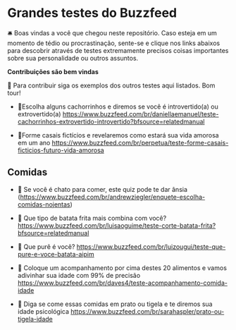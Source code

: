 # Grandes testes do Buzzfeed

🛎️ Boas vindas a você que chegou neste repositório. Caso esteja em um momento de tédio ou procrastinação, sente-se e clique nos links abaixos para descobrir através de testes extremamente precisos coisas importantes sobre sua personalidade ou outros assuntos.

**Contribuições são bem vindas**

🚨 Para contribuir siga os exemplos dos outros testes aqui listados. Bom tour!

* 📝Escolha alguns cachorrinhos e diremos se você é introvertido(a) ou extrovertido(a)
https://www.buzzfeed.com/br/daniellaemanuel/teste-cachorrinhos-extrovertido-introvertido?bfsource=relatedmanual

* 📝Forme casais fictícios e revelaremos como estará sua vida amorosa em um ano
https://www.buzzfeed.com/br/perpetua/teste-forme-casais-ficticios-futuro-vida-amorosa

## Comidas

* 🤢 Se você é chato para comer, este quiz pode te dar ânsia
(https://www.buzzfeed.com/br/andrewziegler/enquete-escolha-comidas-nojentas)

* 🍟 Que tipo de batata frita mais combina com você? 
https://www.buzzfeed.com/br/luisaoguime/teste-corte-batata-frita?bfsource=relatedmanual

* 🥔 Que purê é você? 
https://www.buzzfeed.com/br/luizougui/teste-que-pure-e-voce-batata-aipim

* 🍯 Coloque um acompanhamento por cima destes 20 alimentos e vamos adivinhar sua idade com 99% de precisão https://www.buzzfeed.com/br/daves4/teste-acompanhamento-comida-idade

* 🥣 Diga se come essas comidas em prato ou tigela e te diremos sua idade psicológica
https://www.buzzfeed.com/br/sarahaspler/prato-ou-tigela-idade
